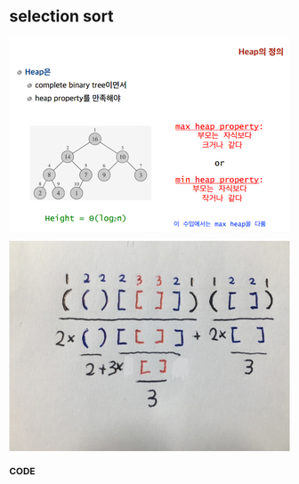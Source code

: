 # selection sort



![](../.gitbook/assets/image%20%2843%29.png)

![](../.gitbook/assets/image%20%2839%29.png)

### CODE

```text

```

